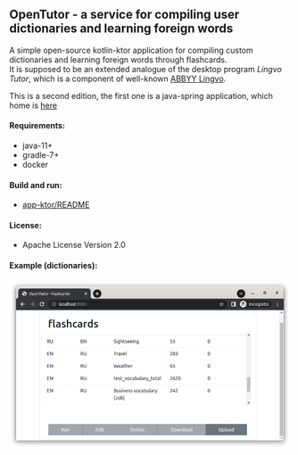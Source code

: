 ## OpenTutor - a service for compiling user dictionaries and learning foreign words

A simple open-source kotlin-ktor application for compiling custom dictionaries and learning foreign words through flashcards.         
It is supposed to be an extended analogue of the desktop program *Lingvo Tutor*, which is a component of well-known [ABBYY Lingvo](https://www.lingvo.ru/multi/).

This is a second edition, the first one is a java-spring application, which home is [here](https://gitlab.com/sszuev/flashcards)

#### Requirements: 
- java-11+
- gradle-7+
- docker

#### Build and run:
- [app-ktor/README](./app-ktor/README.md)

#### License:
- Apache License Version 2.0

#### Example (dictionaries):

![MVP: dictionaries](./mvp-dictionaries.png)
